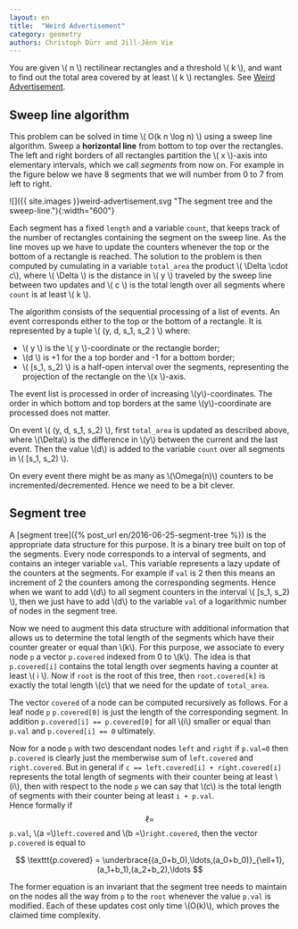 ```yaml
---
layout: en
title:  "Weird Advertisement"
category: geometry
authors: Christoph Dürr and Jill-Jênn Vie
---
```


You are given \\( n \\) rectilinear rectangles and a threshold \\( k \\), and want to find out the total area covered by at least \\( k \\) rectangles.
See [Weird Advertisement](https://uva.onlinejudge.org/index.php?option=com_onlinejudge&Itemid=8&category=25&page=show_problem&problem=3134).

## Sweep line algorithm

This problem can be solved in time \\( O(k n \log n) \\) using a sweep line algorithm.
Sweep a **horizontal line** from bottom to top over the rectangles. The left and right borders of all rectangles partition the \\( x \\)-axis into elementary intervals, which we call *segments* from now on.  For example in the figure below we have 8 segments that we will number from 0 to 7 from left to right.

![]({{ site.images }}weird-advertisement.svg "The segment tree and the sweep-line."){:width="600"}
 
Each segment has a fixed `length` and a variable `count`, that keeps track of the number of rectangles containing the segment on the sweep line.  As the line moves up we have to update the counters whenever the top or the bottom of a rectangle is reached.  The solution to the problem is then computed by cumulating in a variable `total_area` the product \\( \Delta \cdot c\\), where \\( \Delta \\) is the distance in \\( y \\) traveled by the sweep line between two updates and \\( c \\) is the total length over all segments where `count` is at least \\( k \\).

The algorithm consists of the sequential processing of a list of events.  An event corresponds either to the top or the bottom of a rectangle.  It is represented by  a tuple \\( (y, d, s_1, s_2 ) \\) where:

-  \\( y \\) is the \\( y \\)-coordinate or the rectangle border;
- \\(d \\) is +1 for the a top border and -1 for a bottom border;
- \\( [s_1, s_2) \\) is a half-open interval over the segments, representing the projection of the rectangle on the \\(x \\)-axis.

The event list is processed in order of increasing \\(y\\)-coordinates. The order in which bottom and top borders at the same \\(y\\)-coordinate are processed does not matter.

On event \\( (y, d, s_1, s_2) \\), first `total_area` is updated as described above, where \\(\Delta\\) is the difference in \\(y\\) between the current and the last event.  Then the value \\(d\\) is added to the variable `count` over all segments in \\( [s_1, s_2) \\). 

On every event there might be as many as \\(\Omega(n)\\) counters to be incremented/decremented.  Hence we need to be a bit clever.

## Segment tree

A [segment tree]({% post_url en/2016-06-25-segment-tree %}) is the appropriate data structure for this purpose. It is a binary tree built on top of the segments.  Every node corresponds to a interval of segments, and contains an integer variable `val`. This variable represents a lazy update of the counters at the segments.  For example if `val` is 2 then this means an increment of 2 the counters among the corresponding segments. Hence when we want to add \\(d\\) to all segment counters in the interval \\( [s_1, s_2) \\), then we just have to add \\(d\\) to the variable `val` of a logarithmic number of nodes in the segment tree.

Now we need to augment this data structure with additional information that allows us to determine the total length of the segments which have their counter greater or equal than \\(k\\).  For this purpose, we associate to every node `p` a vector `p.covered` indexed from 0 to \\(k\\).  The idea is that `p.covered[i]` contains the total length over segments having a counter at least \\( i \\).  Now if `root` is the root of this tree, then `root.covered[k]` is exactly the total length \\(c\\) that we need for the update of `total_area`.

The vector `covered` of a node can be computed recursively as follows.  For a leaf node `p` `p.covered[0]` is just the length of the corresponding segment. In addition `p.covered[i] == p.covered[0]` for all \\(i\\) smaller or equal than `p.val` and `p.covered[i] == 0` ultimately.

Now for a node `p` with two descendant nodes `left` and `right` if `p.val=0` then `p.covered` is clearly just the memberwise sum of `left.covered` and `right.covered`.  But in general if `c == left.covered[i] + right.covered[i]` represents the total length of segments with their counter being at least \\(i\\), then with respect to the node `p` we can say that \\(c\\) is the total length of segments with their counter being at least `i + p.val`.  
Hence formally if $$\ell=$$ `p.val`, \\(a =\\)`left.covered` and \\(b =\\)`right.covered`, then the vector `p.covered` is equal to

$$
		\texttt{p.covered} = \underbrace{(a_0+b_0),\ldots,(a_0+b_0)}_{\ell+1},(a_1+b_1),(a_2+b_2),\ldots
$$

The former equation is an invariant that the segment tree needs to maintain on the nodes all the way from `p` to the `root` whenever the value `p.val` is modified. Each of these updates cost only time \\(O(k)\\), which proves the claimed time complexity.


